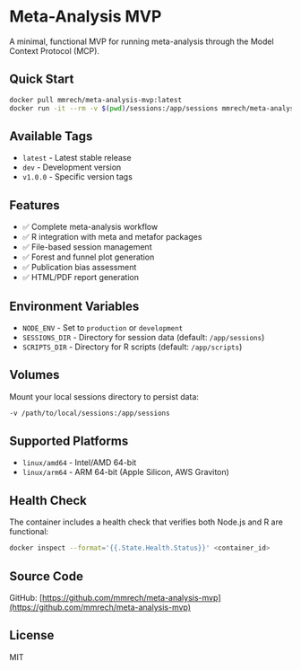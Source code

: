 # Meta-Analysis MVP

A minimal, functional MVP for running meta-analysis through the Model Context Protocol (MCP).

## Quick Start

```bash
docker pull mmrech/meta-analysis-mvp:latest
docker run -it --rm -v $(pwd)/sessions:/app/sessions mmrech/meta-analysis-mvp:latest
```

## Available Tags

- `latest` - Latest stable release
- `dev` - Development version
- `v1.0.0` - Specific version tags

## Features

- ✅ Complete meta-analysis workflow
- ✅ R integration with meta and metafor packages
- ✅ File-based session management
- ✅ Forest and funnel plot generation
- ✅ Publication bias assessment
- ✅ HTML/PDF report generation

## Environment Variables

- `NODE_ENV` - Set to `production` or `development`
- `SESSIONS_DIR` - Directory for session data (default: `/app/sessions`)
- `SCRIPTS_DIR` - Directory for R scripts (default: `/app/scripts`)

## Volumes

Mount your local sessions directory to persist data:
```bash
-v /path/to/local/sessions:/app/sessions
```

## Supported Platforms

- `linux/amd64` - Intel/AMD 64-bit
- `linux/arm64` - ARM 64-bit (Apple Silicon, AWS Graviton)

## Health Check

The container includes a health check that verifies both Node.js and R are functional:

```bash
docker inspect --format='{{.State.Health.Status}}' <container_id>
```

## Source Code

GitHub: [https://github.com/mmrech/meta-analysis-mvp](https://github.com/mmrech/meta-analysis-mvp)

## License

MIT
